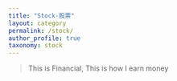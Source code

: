 ```yaml
---
title: "Stock-股票"
layout: category
permalink: /stock/
author_profile: true
taxonomy: stock
---
```


>This is Financial, 
>This is how I earn money
<!--stackedit_data:
eyJoaXN0b3J5IjpbMTQyOTM3NjI0M119
-->